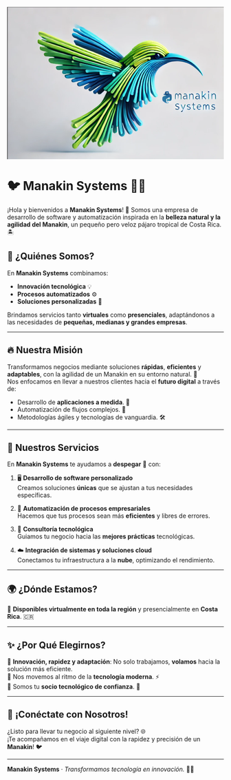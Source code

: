 
![comando2](https://github.com/Manakin-CD/manakin-systems/blob/main/manakin.png)


# 🐦 **Manakin Systems** 🌴✨  

¡Hola y bienvenidos a **Manakin Systems**! 🌟 Somos una empresa de desarrollo de software y automatización inspirada en la **belleza natural y la agilidad del Manakin**, un pequeño pero veloz pájaro tropical de Costa Rica. 🏝️  

## 🚀 **¿Quiénes Somos?**  
En **Manakin Systems** combinamos:  
- **Innovación tecnológica** 💡  
- **Procesos automatizados** ⚙️  
- **Soluciones personalizadas** 🎯  

Brindamos servicios tanto **virtuales** como **presenciales**, adaptándonos a las necesidades de **pequeñas, medianas y grandes empresas**.  

---

## 🔥 **Nuestra Misión**  
Transformamos negocios mediante soluciones **rápidas**, **eficientes** y **adaptables**, con la agilidad de un Manakin en su entorno natural. 🌱  
Nos enfocamos en llevar a nuestros clientes hacia el **futuro digital** a través de:  
- Desarrollo de **aplicaciones a medida**. 📱  
- Automatización de flujos complejos. 🔄  
- Metodologías ágiles y tecnologías de vanguardia. 🛠️  

---

## 🔧 **Nuestros Servicios**  
En **Manakin Systems** te ayudamos a **despegar** 🚀 con:  

1. 🖥️ **Desarrollo de software personalizado**  
   Creamos soluciones **únicas** que se ajustan a tus necesidades específicas.  

2. 🤖 **Automatización de procesos empresariales**  
   Hacemos que tus procesos sean más **eficientes** y libres de errores.  

3. 💼 **Consultoría tecnológica**  
   Guiamos tu negocio hacia las **mejores prácticas** tecnológicas.  

4. ☁️ **Integración de sistemas y soluciones cloud**  
   Conectamos tu infraestructura a la **nube**, optimizando el rendimiento.  

---

## 🌍 **¿Dónde Estamos?**  
📍 **Disponibles virtualmente en toda la región** y presencialmente en **Costa Rica**. 🇨🇷  

---

## ✨ **¿Por Qué Elegirnos?**  
🔹 **Innovación, rapidez y adaptación**: No solo trabajamos, **volamos** hacia la solución más eficiente.  
🔹 Nos movemos al ritmo de la **tecnología moderna**. ⚡  
🔹 Somos tu **socio tecnológico de confianza**. 🤝  

---

## 💬 **¡Conéctate con Nosotros!**  
¿Listo para llevar tu negocio al siguiente nivel? 🌐  
¡Te acompañamos en el viaje digital con la rapidez y precisión de un **Manakin**! 🐦  

---  

**Manakin Systems** · *Transformamos tecnología en innovación.* 🚀✨  
